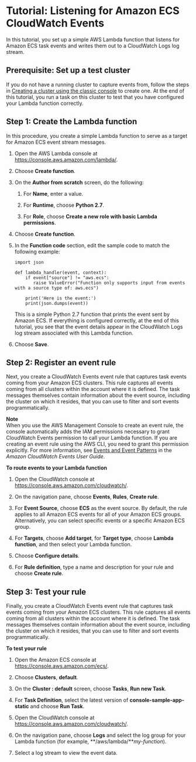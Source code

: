 # Tutorial: Listening for Amazon ECS CloudWatch Events<a name="ecs_cwet"></a>

In this tutorial, you set up a simple AWS Lambda function that listens for Amazon ECS task events and writes them out to a CloudWatch Logs log stream\.

## Prerequisite: Set up a test cluster<a name="cwet_step_1"></a>

If you do not have a running cluster to capture events from, follow the steps in [Creating a cluster using the classic console](create_cluster.md) to create one\. At the end of this tutorial, you run a task on this cluster to test that you have configured your Lambda function correctly\. 

## Step 1: Create the Lambda function<a name="cwet_step_2"></a>

In this procedure, you create a simple Lambda function to serve as a target for Amazon ECS event stream messages\. 

1. Open the AWS Lambda console at [https://console\.aws\.amazon\.com/lambda/](https://console.aws.amazon.com/lambda/)\.

1. Choose **Create function**\. 

1. On the **Author from scratch** screen, do the following:

   1. For **Name**, enter a value\. 

   1. For **Runtime**, choose **Python 2\.7**\.

   1. For **Role**, choose **Create a new role with basic Lambda permissions**\.

1. Choose **Create function**\.

1. In the **Function code** section, edit the sample code to match the following example:

   ```
   import json
   
   def lambda_handler(event, context):
       if event["source"] != "aws.ecs":
          raise ValueError("Function only supports input from events with a source type of: aws.ecs")
          
       print('Here is the event:')
       print(json.dumps(event))
   ```

   This is a simple Python 2\.7 function that prints the event sent by Amazon ECS\. If everything is configured correctly, at the end of this tutorial, you see that the event details appear in the CloudWatch Logs log stream associated with this Lambda function\.

1. Choose **Save**\.

## Step 2: Register an event rule<a name="cwet_step_3"></a>

 Next, you create a CloudWatch Events event rule that captures task events coming from your Amazon ECS clusters\. This rule captures all events coming from all clusters within the account where it is defined\. The task messages themselves contain information about the event source, including the cluster on which it resides, that you can use to filter and sort events programmatically\. 

**Note**  
When you use the AWS Management Console to create an event rule, the console automatically adds the IAM permissions necessary to grant CloudWatch Events permission to call your Lambda function\. If you are creating an event rule using the AWS CLI, you need to grant this permission explicitly\. For more information, see [Events and Event Patterns](https://docs.aws.amazon.com/AmazonCloudWatch/latest/events/CloudWatchEventsandEventPatterns.html) in the *Amazon CloudWatch Events User Guide*\.

**To route events to your Lambda function**

1. Open the CloudWatch console at [https://console\.aws\.amazon\.com/cloudwatch/](https://console.aws.amazon.com/cloudwatch/)\.

1. On the navigation pane, choose **Events**, **Rules**, **Create rule**\.

1. For **Event Source**, choose **ECS** as the event source\. By default, the rule applies to all Amazon ECS events for all of your Amazon ECS groups\. Alternatively, you can select specific events or a specific Amazon ECS group\.

1. For **Targets**, choose **Add target**, for **Target type**, choose **Lambda function**, and then select your Lambda function\.

1. Choose **Configure details**\.

1. For **Rule definition**, type a name and description for your rule and choose **Create rule**\.

## Step 3: Test your rule<a name="cwet_step_4"></a>

 Finally, you create a CloudWatch Events event rule that captures task events coming from your Amazon ECS clusters\. This rule captures all events coming from all clusters within the account where it is defined\. The task messages themselves contain information about the event source, including the cluster on which it resides, that you can use to filter and sort events programmatically\. 

**To test your rule**

1. Open the Amazon ECS console at [https://console\.aws\.amazon\.com/ecs/](https://console.aws.amazon.com/ecs/)\.

1. Choose **Clusters**, **default**\.

1. On the **Cluster : default** screen, choose **Tasks**, **Run new Task**\.

1. For **Task Definition**, select the latest version of **console\-sample\-app\-static** and choose **Run Task**\.

1. Open the CloudWatch console at [https://console\.aws\.amazon\.com/cloudwatch/](https://console.aws.amazon.com/cloudwatch/)\.

1. On the navigation pane, choose **Logs** and select the log group for your Lambda function \(for example, **/aws/lambda/***my\-function*\)\.

1. Select a log stream to view the event data\. 